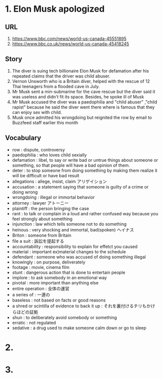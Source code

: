 # 1. Elon Musk apologized
## URL
1. https://www.bbc.com/news/world-us-canada-45551895
2. https://www.bbc.co.uk/news/world-us-canada-45418245

## Story
1. The diver is suing tech billionaire Elon Musk for defamation after his repeated claims that the driver was child abuser.
2. Vernon Unsworth who is a Britain diver, helped with the rescue of 12 Thai teenagers from  a flooded cave in July.
3. Mr Musk sent a min-submarine for the cave rescue but the diver said it was useless and didn't fit its space. Besides, he spoke ill of Musk
4. Mr Musk accused the diver was a paedophilia and "child abuser" ,"child rapist" because he said the diver went there where is famous that they can enjoy sex with child.
5. Musk once admitted his wrongdoing but reignited the row by email to Buzzfeed staff earlier this month

## Vocabulary
- row : dispute, controversy
- paedophilia : who loves child sexially
- defamation : libel, to say or write bad or untrue things about someone or something, so that people will have a bad opinion of them.
- deter : to stop someone from doing something by making them realize it will be difficult or have bad result
- allegations : allege, insist, claim アリゲイション
- accusation : a statement saying that someone is guilty of a crime or doing wrong
- wrongdoing : illegal or immortal behavior
- attorney : lawyer アトーニー
- plaintiff : the person bringing the case
- rant : to talk or complain in a loud and rather confused way because you feel strongly about something
- injunction : law which tells someone not to do something
- heinous : very shocking and immortal, bad(spoken) ヘイナス
- Briton : someone from Britain
- file a suit : 訴訟を提起する
- accountability : responsibility to explain for effetct you caused
- material : important ex)material changes to the schedule
- defendant : someone who was accused of doing something illegal
- knowingly : on purpose, deliverately
- footage : movie, cinema film
- stunt : dangerous action that is done to entertain people
- implore : to ask somebody in an emotional way
- pivotal : more important than anything else
- entire operation : 全体の運営
- a series of : 一連の
- baseless : not based on facts or good reasons
- a shred or scintilla of evidence to back it up : それを裏付けるチリもかけらほどの証拠
- shun : to deliberately avoid somebody or something
- erratic : not regulated 
- sedative : a drug used to make someone calm down or go to sleep

# 2. 
# 3. 